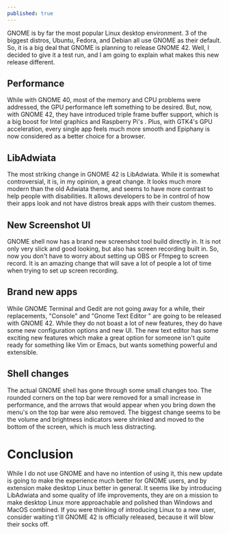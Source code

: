 ```yaml
---
published: true
---
```

GNOME is by far the most popular Linux desktop environment. 3 of the biggest distros,
Ubuntu, Fedora, and Debian all use GNOME as their default. So, it is a big deal that
GNOME is planning to release GNOME 42. Well, I decided to give it a test run, and I
am going to explain what makes this new release different.

## Performance

While with GNOME 40, most of the memory and CPU problems were addressed, the GPU
performance left something to be desired. But, now, with GNOME 42, they have introduced
triple frame buffer support, which is a big boost for Intel graphics and Raspberry Pi's
. Plus, with GTK4's GPU acceleration, every single app feels much more smooth and
Epiphany is now considered as a better choice for a browser.

## LibAdwiata

The most striking change in GNOME 42 is LibAdwiata. While it is somewhat controversial,
it is, in my opinion, a great change. It looks much more modern than the old Adwiata
theme, and seems to have more contrast to help people with disabilities. It allows
developers to be in control of how their apps look and not have distros break apps
with their custom themes.

## New Screenshot UI

GNOME shell now has a brand new screenshot tool build directly in. It is not only very
slick and good looking, but also has screen recording built in. So, now you don't have
to worry about setting up OBS or Ffmpeg to screen record. It is an amazing change that
will save a lot of people a lot of time when trying to set up screen recording.

## Brand new apps

While GNOME Terminal and Gedit are not going away for a while, their replacements,
"Console" and "Gnome Text Editor " are going to be released with GNOME 42. While they
do not boast a lot of new features, they do have some new configuration options and
new UI. The new text editor has some exciting new features which make a great option
for someone isn't quite ready for something like Vim or Emacs, but wants something
powerful and extensible.

## Shell changes

The actual GNOME shell has gone through some small changes too. The rounded corners
on the top bar were removed for a small increase in performance, and the arrows that
would appear when you bring down the menu's on the top bar were also removed. The biggest change seems to be the volume and brightness indicators were shrinked and
moved to the bottom of the screen, which is much less distracting.

# Conclusion

While I do not use GNOME and have no intention of using it, this new update is going
to make the experience much better for GNOME users, and by extension make desktop
Linux better in general. It seems like by introducing LibAdwiata and some quality
of life improvements, they are on a mission to make desktop Linux more approachable
and polished than Windows and MacOS combined. If you were thinking of introducing
Linux to a new user, consider waiting t'ill GNOME 42 is officially released, because
it will blow their socks off.
